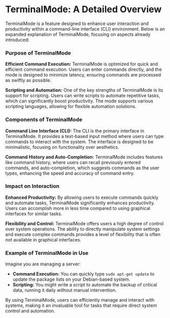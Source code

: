 # TerminalMode: A Detailed Overview

TerminalMode is a feature designed to enhance user interaction and productivity within a command-line interface (CLI) environment. Below is an expanded explanation of TerminalMode, focusing on aspects already introduced:

### Purpose of TerminalMode

**Efficient Command Execution:** 
TerminalMode is optimized for quick and efficient command execution. Users can enter commands directly, and the mode is designed to minimize latency, ensuring commands are processed as swiftly as possible.

**Scripting and Automation:**
One of the key strengths of TerminalMode is its support for scripting. Users can write scripts to automate repetitive tasks, which can significantly boost productivity. The mode supports various scripting languages, allowing for flexible automation solutions.

### Components of TerminalMode

**Command Line Interface (CLI):**
The CLI is the primary interface in TerminalMode. It provides a text-based input method where users can type commands to interact with the system. The interface is designed to be minimalistic, focusing on functionality over aesthetics.

**Command History and Auto-Completion:**
TerminalMode includes features like command history, where users can recall previously entered commands, and auto-completion, which suggests commands as the user types, enhancing the speed and accuracy of command entry.

### Impact on Interaction

**Enhanced Productivity:**
By allowing users to execute commands quickly and automate tasks, TerminalMode significantly enhances productivity. Users can accomplish more in less time compared to using graphical interfaces for similar tasks.

**Flexibility and Control:**
TerminalMode offers users a high degree of control over system operations. The ability to directly manipulate system settings and execute complex commands provides a level of flexibility that is often not available in graphical interfaces.

### Example of TerminalMode in Use

Imagine you are managing a server:
- **Command Execution:** You can quickly type `sudo apt-get update` to update the package lists on your Debian-based system.
- **Scripting:** You might write a script to automate the backup of critical data, running it daily without manual intervention.

By using TerminalMode, users can efficiently manage and interact with systems, making it an invaluable tool for tasks that require direct system control and automation.

